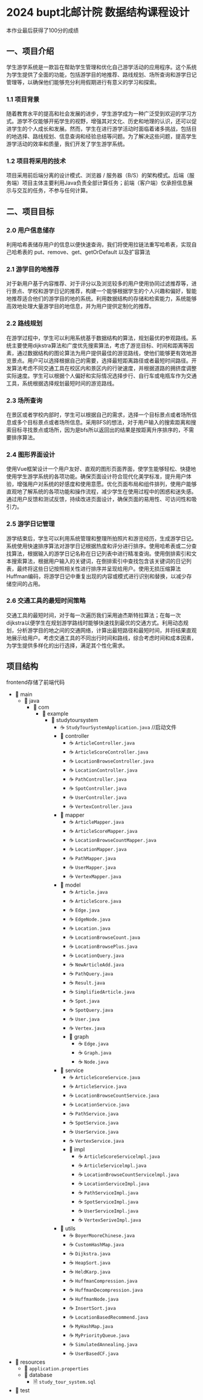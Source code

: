 # 2024 bupt北邮计院 数据结构课程设计
本作业最后获得了100分的成绩
## 一、项目介绍
学生游学系统是一款旨在帮助学生管理和优化自己游学活动的应用程序。这个系统为学生提供了全面的功能，包括游学目的地推荐、路线规划、场所查询和游学日记管理等，以确保他们能够充分利用假期进行有意义的学习和探索。
### 1.1 项目背景
随着教育水平的提高和社会发展的进步，学生游学成为一种广泛受到欢迎的学习方式。游学不仅能够开拓学生的视野，增强其对文化、历史和地理的认识，还可以促进学生的个人成长和发展。然而，学生在进行游学活动时面临着诸多挑战，包括目的地选择、路线规划、信息查询和经验总结等问题。为了解决这些问题，提高学生游学活动的效率和质量，我们开发了学生游学系统。
### 1.2 项目将采用的技术
项目采用前后端分离的设计模式、浏览器 / 服务器（B/S）的架构模式。后端（服务端）项目主体主要利用Java负责全部计算任务；前端（客户端）仅承担信息展示与交互的任务，不参与任何计算。
## 二、项目目标
### 2.0 用户信息储存
利用哈希表储存用户的信息以便快速查询，我们将使用拉链法重写哈希表，实现自己哈希表的 put、remove、get、getOrDefault 以及扩容算法
### 2.1 游学目的地推荐
对于新用户基于内容推荐、对于评分以及浏览较多的用户使用协同过滤推荐等，进行景点、学校和游学日记的推荐，构建一个能够根据学生的个人兴趣和偏好，智能地推荐适合他们的游学目的地的系统。利用数据结构的存储和检索能力，系统能够高效地处理大量游学目的地信息，并为用户提供定制化的推荐。
### 2.2 路线规划
在游学过程中，学生可以利用系统基于数据结构的算法，规划最优的参观路线。系统主要使用dijkstra算法和广度优先搜索算法，考虑了游览目标、时间和距离等因素，通过数据结构的图论算法为用户提供最佳的游览路线，使他们能够更有效地游览景点。用户可以选择根据自己的需要，选择最短距离路径或者最短时间路径。开发算法考虑不同交通工具在校区内和景区内的行驶速度，并根据道路的拥挤度调整实际速度。学生可以根据个人偏好和实际情况选择步行、自行车或电瓶车作为交通工具，系统根据选择规划最短时间的游览路线。
### 2.3 场所查询
在景区或者学校内部时，学生可以根据自己的需求，选择一个目标景点或者场所信息或多个目标景点或者场所信息。采用BFS的想法，对于用户输入的搜索距离和搜索目标寻找景点或场所，因为是bfs所以返回出的结果是按距离升序排序的，不需要排序算法。
### 2.4 图形界面设计
使用Vue框架设计一个用户友好、直观的图形页面界面，使学生能够轻松、快捷地使用学生游学系统的各项功能。确保页面设计符合现代化美学标准，提升用户体验，增强用户对系统的好感度和使用意愿。优化页面布局和组件排列，使用户能够直观地了解系统的各项功能和操作流程，减少学生在使用过程中的困惑和迷失感。通过用户反馈和测试反馈，持续改进页面设计，确保页面的易用性、可访问性和吸引力。
### 2.5 游学日记管理
游学结束后，学生可以利用系统管理和整理所拍照片和游览经历，生成游学日记。系统使用快速排序算法对游学日记根据热度和评分进行排序。使用哈希表或二分查找算法，根据输入的游学日记名称在日记列表中进行精准查询。使用倒排索引和文本搜索算法，根据用户输入的关键词，在倒排索引中查找包含该关键词的日记列表，最终将这些日记按照相关性进行排序并呈现给用户。使用无损压缩算法Huffman编码，将游学日记中重复出现的内容或模式进行识别和替换，以减少存储空间的占用。
### 2.6 交通工具的最短时间策略
交通工具的最短时间，对于每一次遍历我们采用迪杰斯特拉算法；在每一次dijkstra以便学生在规划游学路线时能够快速找到最优的交通方式。利用动态规划，分析游学目的地之间的交通网络，计算出最短路径和最短时间，并将结果直观地展示给用户。考虑交通工具的不同出行时间和路线，综合考虑时间和成本因素，为学生提供多样化的出行选择，满足其个性化需求。

## 项目结构
frontend存储了前端代码
- 📁 main
  - 📁 java
    - 📁 com
      - 📁 example
        - 📁 studytoursystem
          - ☕ `StudyTourSystemApplication.java` //启动文件
          - 📁 controller
            - ☕ `ArticleController.java`
            - ☕ `ArticleScoreController.java`
            - ☕ `LocationBrowseController.java`
            - ☕ `LocationController.java`
            - ☕ `PathController.java`
            - ☕ `SpotController.java`
            - ☕ `UserController.java`
            - ☕ `VertexController.java`
          - 📁 mapper
            - ☕ `ArticleMapper.java`
            - ☕ `ArticleScoreMapper.java`
            - ☕ `LocationBrowseCountMapper.java`
            - ☕ `LocationMapper.java`
            - ☕ `PathMapper.java`
            - ☕ `UserMapper.java`
            - ☕ `VertexMapper.java`
          - 📁 model
            - ☕ `Article.java`
            - ☕ `ArticleScore.java`
            - ☕ `Edge.java`
            - ☕ `EdgeNode.java`
            - ☕ `Location.java`
            - ☕ `LocationBrowseCount.java`
            - ☕ `LocationBrowsePlus.java`
            - ☕ `LocationQuery.java`
            - ☕ `NewArticleAdd.java`
            - ☕ `PathQuery.java`
            - ☕ `Result.java`
            - ☕ `SimplifiedArticle.java`
            - ☕ `Spot.java`
            - ☕ `SpotQuery.java`
            - ☕ `User.java`
            - ☕ `Vertex.java`
            - 📁 graph
              - ☕ `Edge.java`
              - ☕ `Graph.java`
              - ☕ `Node.java`
          - 📁 service
            - ☕ `ArticleScoreService.java`
            - ☕ `ArticleService.java`
            - ☕ `LocationBrowseCountService.java`
            - ☕ `LocationService.java`
            - ☕ `PathService.java`
            - ☕ `SpotService.java`
            - ☕ `UserService.java`
            - ☕ `VertexService.java`
            - 📁 impl
              - ☕ `ArticleScoreServicelmpl.java`
              - ☕ `ArticleServicelmpl.java`
              - ☕ `LocationBrowseCountServicelmpl.java`
              - ☕ `LocationServiceImpl.java`
              - ☕ `PathServiceImpl.java`
              - ☕ `SpotServiceImpl.java`
              - ☕ `UserServiceImpl.java`
              - ☕ `VertexSeriveImpl.java`
          - 📁 utils
            - ☕ `BoyerMooreChinese.java`
            - ☕ `CustomHashMap.java`
            - ☕ `Dijkstra.java`
            - ☕ `HeapSort.java`
            - ☕ `HeldKarp.java`
            - ☕ `HuffmanCompression.java`
            - ☕ `HuffmanDecompression.java`
            - ☕ `HuffmanNode.java`
            - ☕ `InsertSort.java`
            - ☕ `LocationBasedRecommend.java`
            - ☕ `MyHashMap.java`
            - ☕ `MyPriorityQueue.java`
            - ☕ `SimulatedAnnealing.java`
            - ☕ `UserBasedCF.java`
- 📁 resources
  - 📄 `application.properties`
  - 📁 database
    - 🗎 `study_tour_system.sql`
- 📁 test


